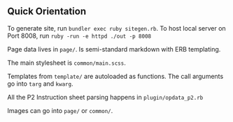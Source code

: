 
## Quick Orientation

To generate site, run `bundler exec ruby sitegen.rb`.
To host local server on Port 8008, run `ruby -run -e httpd ./out -p 8008`

Page data lives in `page/`. Is semi-standard markdown with ERB templating.

The main stylesheet is `common/main.scss`.

Templates from `template/` are autoloaded as functions. The call arguments go into `targ` and `kwarg`.

All the P2 Instruction sheet parsing happens in `plugin/opdata_p2.rb`

Images can go into `page/` or `common/`.
